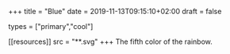 +++
title           = "Blue"
date            = 2019-11-13T09:15:10+02:00
draft           = false

types           = ["primary","cool"]
 
[[resources]]
  src  = "**.svg"
+++
The fifth color of the rainbow.
